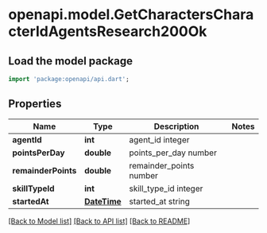 # openapi.model.GetCharactersCharacterIdAgentsResearch200Ok

## Load the model package
```dart
import 'package:openapi/api.dart';
```

## Properties
Name | Type | Description | Notes
------------ | ------------- | ------------- | -------------
**agentId** | **int** | agent_id integer | 
**pointsPerDay** | **double** | points_per_day number | 
**remainderPoints** | **double** | remainder_points number | 
**skillTypeId** | **int** | skill_type_id integer | 
**startedAt** | [**DateTime**](DateTime.md) | started_at string | 

[[Back to Model list]](../README.md#documentation-for-models) [[Back to API list]](../README.md#documentation-for-api-endpoints) [[Back to README]](../README.md)



